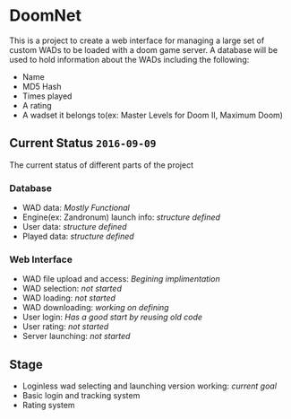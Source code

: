 # DoomNet

This is a project to create a web interface for managing a large set of custom WADs to be loaded with a doom game server. A database will be used to hold information about the WADs including the following:

 - Name
 - MD5 Hash
 - Times played
 - A rating
 - A wadset it belongs to(ex: Master Levels for Doom II, Maximum Doom)

## Current Status `2016-09-09`

The current status of different parts of the project

### Database
 - WAD data: *Mostly Functional*
 - Engine(ex: Zandronum) launch info: *structure defined*
 - User data: *structure defined*
 - Played data: *structure defined*

### Web Interface
 - WAD file upload and access: *Begining implimentation*
 - WAD selection: *not started*
 - WAD loading: *not started*
 - WAD downloading: *working on defining*
 - User login: *Has a good start by reusing old code*
 - User rating: *not started*
 - Server launching: *not started*

## Stage
 - Loginless wad selecting and launching version working: *current goal*
 - Basic login and tracking system
 - Rating system
